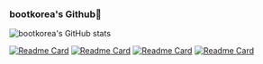 ### bootkorea's Github🤔

![bootkorea's GitHub stats](https://github-readme-stats.vercel.app/api?username=bootkorea&show_icons=true&theme=gruvbox)

[![Readme Card](https://github-readme-stats.vercel.app/api/pin/?username=bootkorea&repo=JBNU_Capstone-2023)](https://github.com/tjdeo1102/JBNU_Capstone-2023)
[![Readme Card](https://github-readme-stats.vercel.app/api/pin/?username=bootkorea&repo=PNID_big_symbol)](https://github.com/bootkorea/PNID_big_symbol)
[![Readme Card](https://github-readme-stats.vercel.app/api/pin/?username=diskhkme&repo=PNID)](https://github.com/diskhkme/PNID)
[![Readme Card](https://github-readme-stats.vercel.app/api/pin/?username=bootkorea&repo=Take-A-Seat)](https://github.com/bootkorea/Take-A-Seat)
